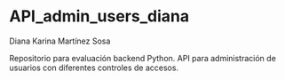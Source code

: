 # API_admin_users_diana

Diana Karina Martínez Sosa

Repositorio para evaluación backend Python. 
API para administración de usuarios con diferentes controles de accesos.

